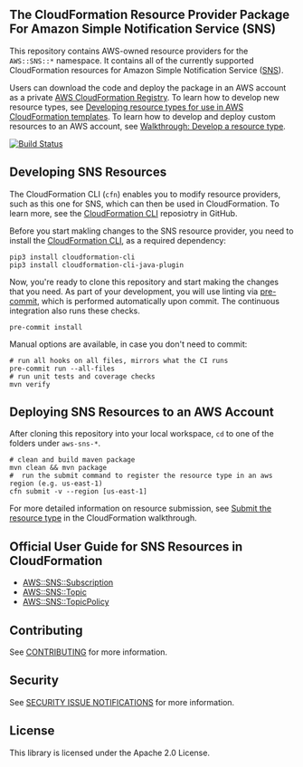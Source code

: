 ## The CloudFormation Resource Provider Package For Amazon Simple Notification Service (SNS)

This repository contains AWS-owned resource providers for the `AWS::SNS::*` namespace. It contains all of the currently supported CloudFormation resources for Amazon Simple Notification Service ([SNS](https://aws.amazon.com/sns/)).

Users can download the code and deploy the package in an AWS account as a private [AWS CloudFormation Registry](https://docs.aws.amazon.com/AWSCloudFormation/latest/UserGuide/registry.html). To learn how to develop new resource types, see [Developing resource types for use in AWS CloudFormation templates](https://docs.aws.amazon.com/cloudformation-cli/latest/userguide/resource-type-develop.html). To learn how to develop and deploy custom resources to an AWS account, see [Walkthrough: Develop a resource type](https://docs.aws.amazon.com/cloudformation-cli/latest/userguide/resource-type-walkthrough.html).


[![Build Status](https://travis-ci.com/aws-cloudformation/aws-cloudformation-resource-providers-sns.svg?branch=master)](https://travis-ci.com/aws-cloudformation/aws-cloudformation-resource-providers-sns)

Developing SNS Resources
------------------------

The CloudFormation CLI (`cfn`) enables you to modify resource providers, such as this one for SNS, which can then be used in CloudFormation. To learn more, see the [CloudFormation CLI](https://github.com/aws-cloudformation/aws-cloudformation-rpdk) reposiotry in GitHub.

Before you start makling changes to the SNS resource provider, you need to install the [CloudFormation CLI](https://github.com/aws-cloudformation/aws-cloudformation-rpdk), as a required dependency:

```shell
pip3 install cloudformation-cli
pip3 install cloudformation-cli-java-plugin
```

Now, you're ready to clone this repository and start making the changes that you need. As part of your development, you will use linting via [pre-commit](https://pre-commit.com/), which is performed automatically upon commit. The continuous integration also runs these checks.

```shell
pre-commit install
```

Manual options are available, in case you don't need to commit:

```shell
# run all hooks on all files, mirrors what the CI runs
pre-commit run --all-files
# run unit tests and coverage checks
mvn verify
```

Deploying SNS Resources to an AWS Account
-----------------------------------------

After cloning this repository into your local workspace, `cd` to one of the folders under `aws-sns-*`.

```shell
# clean and build maven package
mvn clean && mvn package
#  run the submit command to register the resource type in an aws region (e.g. us-east-1)
cfn submit -v --region [us-east-1]
```

For more detailed information on resource submission, see [Submit the resource type](https://docs.aws.amazon.com/cloudformation-cli/latest/userguide/resource-type-walkthrough.html#resource-type-walkthrough-submit) in the CloudFormation walkthrough.

Official User Guide for SNS Resources in CloudFormation
-------------------------------------------------------

- [AWS::SNS::Subscription](https://docs.aws.amazon.com/AWSCloudFormation/latest/UserGuide/aws-resource-sns-subscription.html)
- [AWS::SNS::Topic](https://docs.aws.amazon.com/AWSCloudFormation/latest/UserGuide/aws-properties-sns-topic.html)
- [AWS::SNS::TopicPolicy](https://docs.aws.amazon.com/AWSCloudFormation/latest/UserGuide/aws-properties-sns-policy.html)

## Contributing

See [CONTRIBUTING](CONTRIBUTING.md) for more information.

## Security

See [SECURITY ISSUE NOTIFICATIONS](CONTRIBUTING.md#security-issue-notifications) for more information.

## License

This library is licensed under the Apache 2.0 License.
